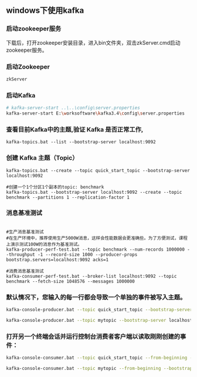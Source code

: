 ## windows下使用kafka
### 启动zookeeper服务
下载后，打开zookeeper安装目录，进入bin文件夹，双击zkServer.cmd启动zookeeper服务。

### 启动Zookeeper
```bash
zkServer
```
### 启动Kafka
```bash
# kafka-server-start ..\..\config\server.properties
kafka-server-start E:\worksoftware\kafka3.4\config\server.properties
```
### 查看目前Kafka中的主题,验证 Kafka 是否正常工作,
```shell
kafka-topics.bat --list --bootstrap-server localhost:9092
```
### 创建 Kafka 主题（Topic）
```shell
kafka-topics.bat --create --topic quick_start_topic --bootstrap-server localhost:9092

#创建一个1个分区1个副本的topic: benchmark
kafka-topics.bat --bootstrap-server localhost:9092 --create --topic benchmark --partitions 1 --replication-factor 1
```
### 消息基准测试
```shell

#生产消息基准测试
#在生产环境中，推荐使用生产5000W消息，这样会性能数据会更准确些。为了方便测试，课程上演示测试100W的消息作为基准测试。
kafka-producer-perf-test.bat --topic benchmark --num-records 1000000 --throughput -1 --record-size 1000 --producer-props bootstrap.servers=localhost:9092 acks=1

#消费消息基准测试
kafka-consumer-perf-test.bat --broker-list localhost:9092 --topic benchmark --fetch-size 1048576 --messages 1000000
```

### 默认情况下，您输入的每一行都会导致一个单独的事件被写入主题。
```bash
kafka-console-producer.bat --topic quick_start_topic --bootstrap-server localhost:9092

kafka-console-producer.bat --topic mytopic --bootstrap-server localhost:9092
```
### 打开另一个终端会话并运行控制台消费者客户端以读取刚刚创建的事件：
```bash
kafka-console-consumer.bat --topic quick_start_topic --from-beginning --bootstrap-server localhost:9092

kafka-console-consumer.bat --topic mytopic --from-beginning --bootstrap-server localhost:9092
```
